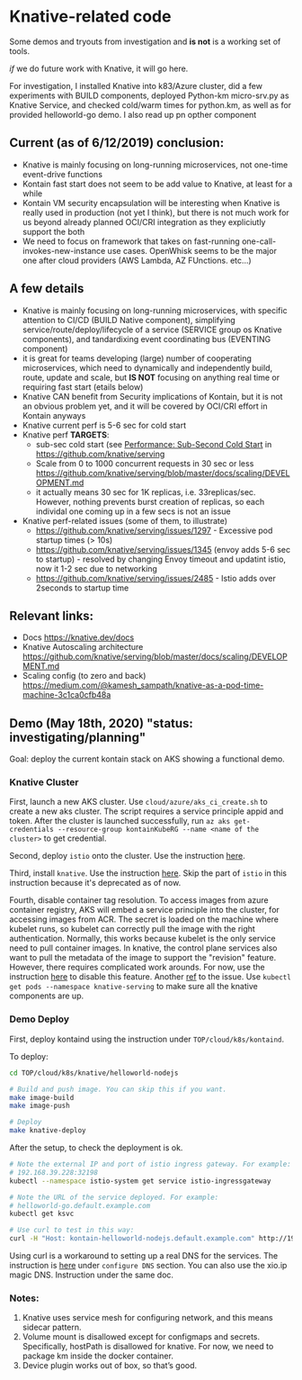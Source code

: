 # Knative-related code

Some demos and tryouts from investigation and  **is not**   is a working set of tools.

*if* we do future work with Knative, it will go here.

For investigation, I installed Knative into k83/Azure cluster, did a few experiments with BUILD components, deployed Python-km micro-srv.py as Knative Service, and checked cold/warm times for python.km, as well as for provided helloworld-go demo. I also read up pn opther component


## Current (as of 6/12/2019) conclusion:

* Knative is mainly focusing on long-running microservices, not one-time event-drive functions
* Kontain fast start  does not seem to be add value to Knative, at least for a while
* Kontain VM security encapsulation will be interesting when Knative is really used in production (not yet I think), but there is not much work for us beyond already planned OCI/CRI integration as they expliciutly support the both
* We need to focus on framework that takes on fast-running one-call-invokes-new-instance use cases. OpenWhisk seems to be the major one after cloud providers (AWS Lambda, AZ FUnctions. etc...)



## A few details

* Knative is mainly focusing on long-running microservices, with specific attention to CI/CD (BUILD Native component), simplifying service/route/deploy/lifecycle of a service (SERVICE group os Knative components), and tandardixing event coordinating bus (EVENTING component)
* it is great for teams developing (large) number of cooperating microservices, which need to dynamically and independently build, route, update and scale, but **IS NOT** focusing on anything real time or requiring fast start (etails below)
* Knative CAN benefit from Security implications of Kontain, but it is not an obvious problem yet, and it will be covered by OCI/CRI effort in Kontain anyways
* Knative current perf is 5-6 sec for cold start
* Knative perf **TARGETS**:
  * sub-sec cold start (see [Performance: Sub-Second Cold Start](https://github.com/knative/serving/projects/8) in https://github.com/knative/serving
  * Scale from 0 to 1000 concurrent requests in 30 sec or less https://github.com/knative/serving/blob/master/docs/scaling/DEVELOPMENT.md
   * it actually means 30 sec for 1K replicas, i.e. 33replicas/sec. However, nothing prevents burst creation of replicas, so each individal one coming up in a few secs is not an issue
* Knative perf-related issues (some of them, to illustrate)
  * https://github.com/knative/serving/issues/1297 - Excessive pod startup times (> 10s)
  * https://github.com/knative/serving/issues/1345 (envoy adds 5-6 sec to startup) - resolved by changing Envoy timeout and updatint istio, now it 1-2 sec due to networking
  * https://github.com/knative/serving/issues/2485 - Istio adds over 2seconds to startup time


## Relevant links:

* Docs https://knative.dev/docs
* Knative Autoscaling architecture https://github.com/knative/serving/blob/master/docs/scaling/DEVELOPMENT.md
* Scaling config (to zero and back) https://medium.com/@kamesh_sampath/knative-as-a-pod-time-machine-3c1ca0cfb48a

## Demo (May 18th, 2020) "status: investigating/planning"

Goal: deploy the current kontain stack on AKS showing a functional demo.

### Knative Cluster

First, launch a new AKS cluster. Use `cloud/azure/aks_ci_create.sh` to create
a new aks cluster. The script requires a service principle appid and token.
After the cluster is launched successfully, run 
`az aks get-credentials --resource-group kontainKubeRG --name <name of the cluster>`
to get credential.

Second, deploy `istio` onto the cluster. Use the instruction
[here](https://istio.io/docs/setup/getting-started/).

Third, install `knative`. Use the instruction
[here](https://knative.dev/docs/install/any-kubernetes-cluster/). Skip the
part of `istio` in this instruction because it's deprecated as of now.

Fourth, disable container tag resolution. To access images from azure
container registry, AKS will embed a service principle into the cluster, for
accessing images from ACR. The secret is loaded on the machine where kubelet
runs, so kubelet can correctly pull the image with the right authentication.
Normally, this works because kubelet is the only service need to pull
container images. In knative, the control plane services also want to pull
the metadata of the image to support the "revision" feature. However, there
requires complicated work arounds. For now, use the instruction
[here](https://knative.dev/docs/serving/tag-resolution/) to disable this
feature. Another
[ref](https://github.com/knative/serving/issues/6114#issuecomment-619262974)
to the issue. Use `kubectl get pods --namespace knative-serving` to make sure
all the knative components are up.

### Demo Deploy

First, deploy kontaind using the instruction under `TOP/cloud/k8s/kontaind`.

To deploy:
```bash
cd TOP/cloud/k8s/knative/helloworld-nodejs

# Build and push image. You can skip this if you want.
make image-build
make image-push

# Deploy
make knative-deploy
```

After the setup, to check the deployment is ok. 
```bash
# Note the external IP and port of istio ingress gateway. For example:
# 192.168.39.228:32198
kubectl --namespace istio-system get service istio-ingressgateway

# Note the URL of the service deployed. For example:
# helloworld-go.default.example.com
kubectl get ksvc

# Use curl to test in this way:
curl -H "Host: kontain-helloworld-nodejs.default.example.com" http://192.168.39.228:32198
```

Using curl is a workaround to setting up a real DNS for the services. The
instruction is
[here](https://knative.dev/docs/install/any-kubernetes-cluster/) under
`configure DNS` section. You can also use the xio.ip magic DNS. Instruction
under the same doc.

### Notes:
1. Knative uses service mesh for configuring network, and this means sidecar
pattern.
2. Volume mount is disallowed except for configmaps and secrets.
Specifically, hostPath is disallowed for knative. For now, we need to package
km inside the docker container.
3. Device plugin works out of box, so that’s good.
